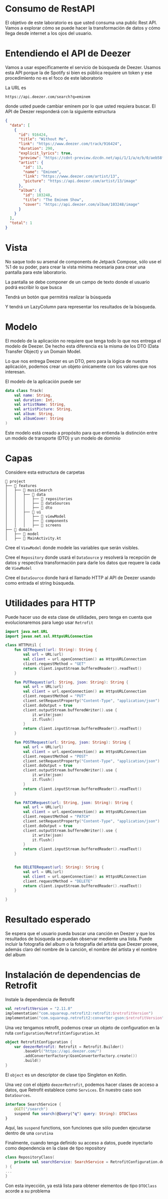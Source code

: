 # Consumo de RestAPI

El objetivo de este laboratorio es que usted consuma una public Rest API. Vamos a explorar cómo se puede hacer la transformación de datos y cómo llega desde internet a los ojos del usuario.




# Entendiendo el API de Deezer

Vamos a usar específicamente el servicio de búsqueda de Deezer. Usamos esta API porque la de Spotify si bien es pública requiere un token y ese procedimiento no es el foco de este laboratorio

La URL es 

```
https://api.deezer.com/search?q=eminem
```

donde usted puede cambiar eminem por lo que usted requiera buscar. El API de Deezer responderá con la siguiente estructura

```json
{
  "data": [
    {
      "id": 916424,
      "title": "Without Me",
      "link": "https://www.deezer.com/track/916424",
      "duration": 290,
      "explicit_lyrics": true,
      "preview": "https://cdnt-preview.dzcdn.net/api/1/1/a/e/b/0/aeb58f2f63ee57fb9c47cbe8fb5ccdaa.mp3",
      "artist": {
        "id": 13,
        "name": "Eminem",
        "link": "https://www.deezer.com/artist/13",
        "picture": "https://api.deezer.com/artist/13/image"
      },
      "album": {
        "id": 103248,
        "title": "The Eminem Show",
        "cover": "https://api.deezer.com/album/103248/image"
      }
    }
  ],
  "total": 1
}
```


# Vista

No saque todo su arsenal de components de Jetpack Compose, sólo use el %1 de su poder, para crear la vista mínima necesaria para crear una pantalla para este laboratorio.

La pantalla se debe componer de un campo de texto donde el usuario podrá escribir lo que busca

Tendrá un botón que permitirá realizar la búsqueda

Y tendrá un LazyColumn para representar los resultados de la búsqueda.

# Modelo

El modelo de la aplicación no requiere que tenga todo lo que nos entrega el modelo de Deezer. De hecho esta diferencia es la misma de los DTO (Data Transfer Object) y un Domain Model.

Lo que nos entrega Deezer es un DTO, pero para la lógica de nuestra aplicación, podemos crear un objeto únicamente con los valores que nos interesan.

El modelo de la aplicación puede ser 


```kotlin
data class Track(
    val name: String,
    val duration: Int,
    val artistName: String,
    val artistPicture: String,
    val album: String,
    val albumCover: String
)
```

Este modelo está creado a propósito para que entienda la distinción entre un modelo de transporte (DTO) y un modelo de dominio

# Capas

Considere esta estructura de carpetas

```
📂 project  
├── 📂 features  
│   ├── 📂 musicSearch
│   │   ├── 📂 data  
│   │   │   ├── 📂 repositories  
│   │   │   ├── 📂 dataSources
│   │   │   ├── 📂 dto 
│   │   ├── 📂 ui  
│   │   │   ├── 📂 viewModel  
│   │   │   ├── 📂 components  
│   │   │   ├── 📂 screens  
├── 📂 domain  
│   ├── 📂 model
│   ├── 📄 MainActivity.kt
```

Cree el `ViewModel` donde modele las variables que serán visibles.

Cree el `Repository` donde usará el `DataSource` y resolverá la recepción de datos y respectiva transformación para darle los datos que requere la cada de `ViewModel`

Cree el `DataSource` donde hará el llamado HTTP al API de Deezer usando como entrada el string búsqueda.


# Utilidades para HTTP

Puede hacer uso de esta clase de utilidades, pero tenga en cuenta que evolucionaremos para luego usar `Retrofit`

```kotlin
import java.net.URL
import javax.net.ssl.HttpsURLConnection

class HTTPUtil {
    fun GETRequest(url: String): String {
        val url = URL(url)
        val client = url.openConnection() as HttpsURLConnection
        client.requestMethod = "GET"
        return client.inputStream.bufferedReader().readText()
    }

    fun PUTRequest(url: String, json: String): String {
        val url = URL(url)
        val client = url.openConnection() as HttpsURLConnection
        client.requestMethod = "PUT"
        client.setRequestProperty("Content-Type", "application/json")
        client.doOutput = true
        client.outputStream.bufferedWriter().use {
            it.write(json)
            it.flush()
        }
        return client.inputStream.bufferedReader().readText()
    }

    fun POSTRequest(url: String, json: String): String {
        val url = URL(url)
        val client = url.openConnection() as HttpsURLConnection
        client.requestMethod = "POST"
        client.setRequestProperty("Content-Type", "application/json")
        client.doOutput = true
        client.outputStream.bufferedWriter().use {
            it.write(json)
            it.flush()
        }
        return client.inputStream.bufferedReader().readText()
    }

    fun PATCHRequest(url: String, json: String): String {
        val url = URL(url)
        val client = url.openConnection() as HttpsURLConnection
        client.requestMethod = "PATCH"
        client.setRequestProperty("Content-Type", "application/json")
        client.doOutput = true
        client.outputStream.bufferedWriter().use {
            it.write(json)
            it.flush()
        }
        return client.inputStream.bufferedReader().readText()
    }


    fun DELETERequest(url: String): String {
        val url = URL(url)
        val client = url.openConnection() as HttpsURLConnection
        client.requestMethod = "DELETE"
        return client.inputStream.bufferedReader().readText()
    }

}
```

# Resultado esperado

Se espera que el usuario pueda buscar una canción en Deezer y que los resultados de búsqueda se puedan observar mediente una lista. Puede incluir la fotografía del album o la fotografía del artista que Deezer provee, además claro del nombre de la canción, el nombre del artista y el nombre del album

# Instalación de dependencias de Retrofit

Instale la dependencia de Retrofit

```kotlin
val retrofitVersion = "2.11.0"
implementation("com.squareup.retrofit2:retrofit:$retrofitVersion")
implementation("com.squareup.retrofit2:converter-gson:$retrofitVersion")
```

Una vez tengamos retrofit, podemos crear un objeto de configuration en la ruta `configuration/RetrofitConfiguration.kt`


```kotlin
object RetrofitConfiguration {
    var deezerRetrofit: Retrofit = Retrofit.Builder()
        .baseUrl("https://api.deezer.com/")
        .addConverterFactory(GsonConverterFactory.create())
        .build()
}
```

El `object` es un descriptor de clase tipo Singleton en Kotlin.

Una vez con el objeto `deezerRetrofit`, podemos hacer clases de acceso a datos, que Retrofit establece como `Services`. En nuestro caso son `DataSources`.

```kotlin
interface SearchService {
    @GET("/search")
    suspend fun search(@Query("q") query: String): DTOClass
}
```

Aquí, las `suspend` functions, son funciones que sólo pueden ejecutarse dentro de una `corutina`

Finalmente, cuando tenga definido su acceso a datos, puede inyectarlo como dependencia en la clase de tipo repository

```kotlin
class RepositoryClass(
    private val searchService: SearchService = RetrofitConfiguration.deezerRetrofit.create(SearchService::class.java)
) {
...
}
```

Con esta inyección, ya está lista para obtener elementos de tipo `DTOClass` acorde a su problema
